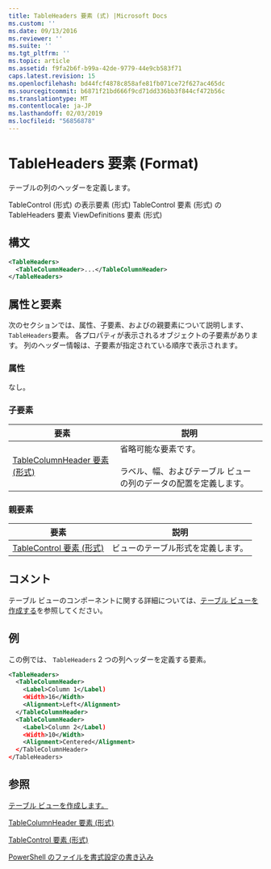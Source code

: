 ```yaml
---
title: TableHeaders 要素 (式) |Microsoft Docs
ms.custom: ''
ms.date: 09/13/2016
ms.reviewer: ''
ms.suite: ''
ms.tgt_pltfrm: ''
ms.topic: article
ms.assetid: f9fa2b6f-b99a-42de-9779-44e9cb583f71
caps.latest.revision: 15
ms.openlocfilehash: bd44fcf4878c858afe81fb071ce72f627ac465dc
ms.sourcegitcommit: b6871f21bd666f9cd71dd336bb3f844cf472b56c
ms.translationtype: MT
ms.contentlocale: ja-JP
ms.lasthandoff: 02/03/2019
ms.locfileid: "56856878"
---
```

# <a name="tableheaders-element-format"></a>TableHeaders 要素 (Format)

テーブルの列のヘッダーを定義します。

TableControl (形式) の表示要素 (形式) TableControl 要素 (形式) の TableHeaders 要素 ViewDefinitions 要素 (形式)

## <a name="syntax"></a>構文

```xml
<TableHeaders>
  <TableColumnHeader>...</TableColumnHeader>
</TableHeaders>

```

## <a name="attributes-and-elements"></a>属性と要素

次のセクションでは、属性、子要素、およびの親要素について説明します、`TableHeaders`要素。 各プロパティが表示されるオブジェクトの子要素があります。 列のヘッダー情報は、子要素が指定されている順序で表示されます。

### <a name="attributes"></a>属性

なし。

### <a name="child-elements"></a>子要素

|要素|説明|
|-------------|-----------------|
|[TableColumnHeader 要素 (形式)](./tablecolumnheader-element-format.md)|省略可能な要素です。<br /><br /> ラベル、幅、およびテーブル ビューの列のデータの配置を定義します。|

### <a name="parent-elements"></a>親要素

|要素|説明|
|-------------|-----------------|
|[TableControl 要素 (形式)](./tablecontrol-element-format.md)|ビューのテーブル形式を定義します。|

## <a name="remarks"></a>コメント

テーブル ビューのコンポーネントに関する詳細については、[テーブル ビューを作成する](./creating-a-table-view.md)を参照してください。

## <a name="example"></a>例

この例では、 `TableHeaders` 2 つの列ヘッダーを定義する要素。

```xml
<TableHeaders>
  <TableColumnHeader>
    <Label>Column 1</Label)
    <Width>16</Width>
    <Alignment>Left</Alignment>
  </TableColumnHeader>
  <TableColumnHeader>
    <Label>Column 2</Label)
    <Width>10</Width>
    <Alignment>Centered</Alignment>
  </TableColumnHeader>
</TableHeaders>
```

## <a name="see-also"></a>参照

[テーブル ビューを作成します。](./creating-a-table-view.md)

[TableColumnHeader 要素 (形式)](./tablecolumnheader-element-format.md)

[TableControl 要素 (形式)](./tablecontrol-element-format.md)

[PowerShell のファイルを書式設定の書き込み](./writing-a-powershell-formatting-file.md)
